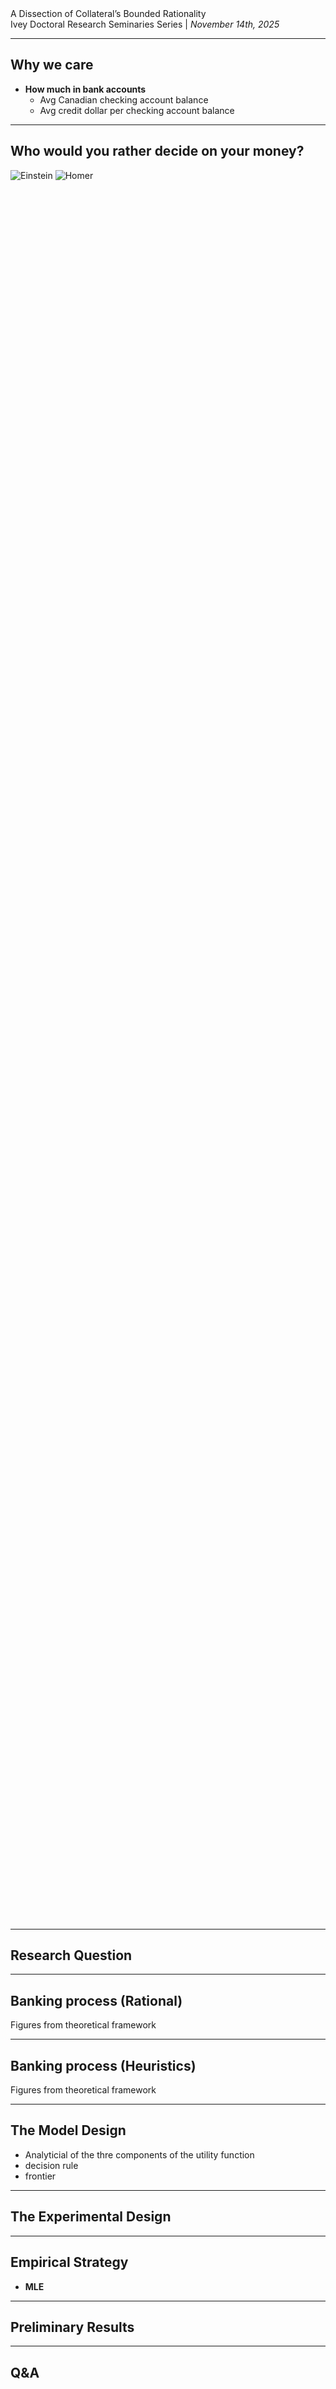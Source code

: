 <section class="title-slide">
A Dissection of Collateral’s Bounded Rationality
<div class="subtitle">Ivey Doctoral Research Seminaries Series | <em>November 14th, 2025</em></div>
</section>

---

## Why we care
- **How much in bank accounts**
    - Avg Canadian checking account balance
    - Avg credit dollar per checking account balance

---
## Who would you rather decide on your money?

<div class="cols" style="min-height:70vh; align-items:center; justify-items:center; gap:64px;">
  <img data-src="./images/einsten.jpg" style="max-height:60vh; width:auto;" alt="Einstein">
  <img data-src="./images/homer.webp" style="max-height:60vh; width:auto;" alt="Homer">
</div>

---
## Research Question

---
## Banking process (Rational)

Figures from theoretical framework

---
## Banking process (Heuristics)

Figures from theoretical framework

---
## The Model Design

- Analyticial of the thre components of the utility function
- decision rule
- frontier

---

## The Experimental Design

---

## Empirical Strategy

- **MLE**

---

## Preliminary Results

---

## Q&A